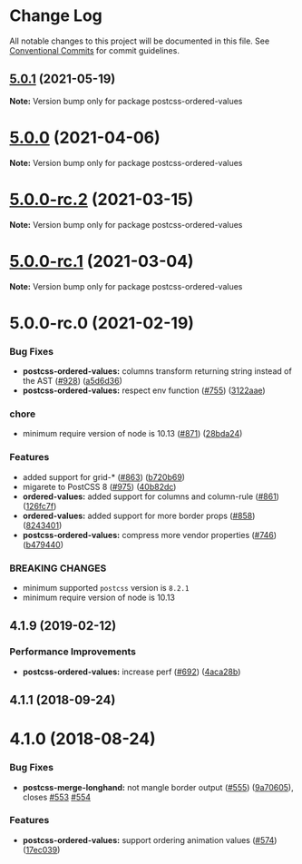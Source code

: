 # Change Log

All notable changes to this project will be documented in this file.
See [Conventional Commits](https://conventionalcommits.org) for commit guidelines.

## [5.0.1](https://github.com/cssnano/cssnano/compare/postcss-ordered-values@5.0.0...postcss-ordered-values@5.0.1) (2021-05-19)

**Note:** Version bump only for package postcss-ordered-values





# [5.0.0](https://github.com/cssnano/cssnano/compare/postcss-ordered-values@5.0.0-rc.2...postcss-ordered-values@5.0.0) (2021-04-06)

**Note:** Version bump only for package postcss-ordered-values





# [5.0.0-rc.2](https://github.com/cssnano/cssnano/compare/postcss-ordered-values@5.0.0-rc.1...postcss-ordered-values@5.0.0-rc.2) (2021-03-15)

**Note:** Version bump only for package postcss-ordered-values





# [5.0.0-rc.1](https://github.com/cssnano/cssnano/compare/postcss-ordered-values@5.0.0-rc.0...postcss-ordered-values@5.0.0-rc.1) (2021-03-04)

**Note:** Version bump only for package postcss-ordered-values





# 5.0.0-rc.0 (2021-02-19)


### Bug Fixes

* **postcss-ordered-values:** columns transform returning string instead of the AST ([#928](https://github.com/cssnano/cssnano/issues/928)) ([a5d6d36](https://github.com/cssnano/cssnano/commit/a5d6d364e0815ecb198a95de301f3554ccce4f78))
* **postcss-ordered-values:** respect env function ([#755](https://github.com/cssnano/cssnano/issues/755)) ([3122aae](https://github.com/cssnano/cssnano/commit/3122aae20900500198223830fafec93275d5b375))


### chore

* minimum require version of node is 10.13 ([#871](https://github.com/cssnano/cssnano/issues/871)) ([28bda24](https://github.com/cssnano/cssnano/commit/28bda243e32ce3ba89b3c358a5f78727b3732f11))


### Features

* added support for grid-* ([#863](https://github.com/cssnano/cssnano/issues/863)) ([b720b69](https://github.com/cssnano/cssnano/commit/b720b69522ba5127699afc1fa131b425d68b4c08))
* migarete to PostCSS 8 ([#975](https://github.com/cssnano/cssnano/issues/975)) ([40b82dc](https://github.com/cssnano/cssnano/commit/40b82dca7f53ac02cd4fe62846dec79b898ccb49))
* **ordered-values:** added support for columns and column-rule ([#861](https://github.com/cssnano/cssnano/issues/861)) ([126fc7f](https://github.com/cssnano/cssnano/commit/126fc7ff618fde86b4f15c5d07cb57e882810526))
* **ordered-values:** added support for more border props ([#858](https://github.com/cssnano/cssnano/issues/858)) ([8243401](https://github.com/cssnano/cssnano/commit/8243401cfd483b99e8d0458d39acde1779b15755))
* **postcss-ordered-values:** compress more vendor properties ([#746](https://github.com/cssnano/cssnano/issues/746)) ([b479440](https://github.com/cssnano/cssnano/commit/b4794404bffa54558654b215eb550e6adb98e144))


### BREAKING CHANGES

* minimum supported `postcss` version is `8.2.1`
* minimum require version of node is 10.13



## 4.1.9 (2019-02-12)


### Performance Improvements

* **postcss-ordered-values:** increase perf ([#692](https://github.com/cssnano/cssnano/issues/692)) ([4aca28b](https://github.com/cssnano/cssnano/commit/4aca28b1930e355246c9c5a1266507013ca473fa))



## 4.1.1 (2018-09-24)



# 4.1.0 (2018-08-24)


### Bug Fixes

* **postcss-merge-longhand:** not mangle border output ([#555](https://github.com/cssnano/cssnano/issues/555)) ([9a70605](https://github.com/cssnano/cssnano/commit/9a706050b621e7795a9bf74eb7110b5c81804ffe)), closes [#553](https://github.com/cssnano/cssnano/issues/553) [#554](https://github.com/cssnano/cssnano/issues/554)


### Features

* **postcss-ordered-values:** support ordering animation values ([#574](https://github.com/cssnano/cssnano/issues/574)) ([17ec039](https://github.com/cssnano/cssnano/commit/17ec039dfbe7f596df12f5d5889bf3e6cd32afd6))
